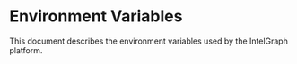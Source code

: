 # Environment Variables

This document describes the environment variables used by the IntelGraph platform.
